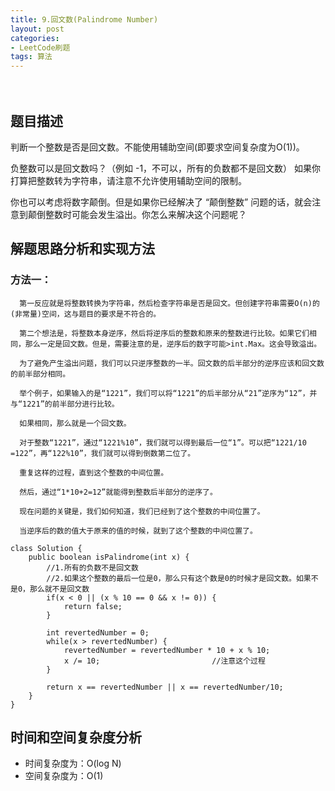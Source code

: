 ```yaml
---
title: 9.回文数(Palindrome Number)
layout: post
categories:
- LeetCode刷题
tags: 算法
---
```

　
## 题目描述

判断一个整数是否是回文数。不能使用辅助空间(即要求空间复杂度为O(1))。

负整数可以是回文数吗？（例如 -1，不可以，所有的负数都不是回文数）
如果你打算把整数转为字符串，请注意不允许使用辅助空间的限制。

你也可以考虑将数字颠倒。但是如果你已经解决了 “颠倒整数” 问题的话，就会注意到颠倒整数时可能会发生溢出。你怎么来解决这个问题呢？

## 解题思路分析和实现方法
### 方法一：
      第一反应就是将整数转换为字符串，然后检查字符串是否是回文。但创建字符串需要O(n)的(非常量)空间，这与题目的要求是不符合的。

      第二个想法是，将整数本身逆序，然后将逆序后的整数和原来的整数进行比较。如果它们相同，那么一定是回文数。但是，需要注意的是，逆序后的数字可能>int.Max。这会导致溢出。

      为了避免产生溢出问题，我们可以只逆序整数的一半。回文数的后半部分的逆序应该和回文数的前半部分相同。

      举个例子，如果输入的是“1221”，我们可以将“1221”的后半部分从“21”逆序为“12”，并与“1221”的前半部分进行比较。

      如果相同，那么就是一个回文数。

      对于整数“1221”，通过“1221%10”，我们就可以得到最后一位“1”。可以把“1221/10 =122”，再“122%10”，我们就可以得到倒数第二位了。

      重复这样的过程，直到这个整数的中间位置。

      然后，通过“1*10+2=12”就能得到整数后半部分的逆序了。

      现在问题的关键是，我们如何知道，我们已经到了这个整数的中间位置了。

      当逆序后的数的值大于原来的值的时候，就到了这个整数的中间位置了。

```
class Solution {
    public boolean isPalindrome(int x) {
        //1.所有的负数不是回文数
        //2.如果这个整数的最后一位是0，那么只有这个数是0的时候才是回文数。如果不是0，那么就不是回文数
        if(x < 0 || (x % 10 == 0 && x != 0)) {
            return false;
        }
        
        int revertedNumber = 0;
        while(x > revertedNumber) {
            revertedNumber = revertedNumber * 10 + x % 10;
            x /= 10;                         //注意这个过程
        }
        
        return x == revertedNumber || x == revertedNumber/10;
    }
}
```
## 时间和空间复杂度分析
- 时间复杂度为：O(log N)
- 空间复杂度为：O(1)